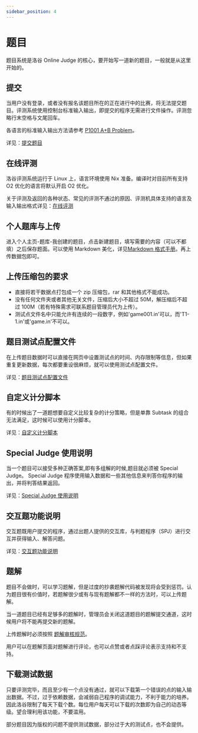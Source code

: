 ```yaml
---
sidebar_position: 4
---
```


# 题目

题目系统是洛谷 Online Judge 的核心，要开始写一道新的题目，一般就是从这里开始的。

## 提交

当用户没有登录，或者没有报名该题目所在的正在进行中的比赛，将无法提交题目。评测系统使用控制台标准输入输出，即提交的程序无需进行文件操作。评测忽略行末空格与文尾回车。

各语言的标准输入输出方法请参考 [P1001 A+B Problem](https://www.luogu.com.cn/problem/P1001#:~:text=%E6%9C%AC%E9%A2%98%E5%90%84%E7%A7%8D%E8%AF%AD%E8%A8%80%E7%9A%84%E7%A8%8B%E5%BA%8F%E8%8C%83%E4%BE%8B%EF%BC%9A)。

详见：[提交题目](./submit.md)

## 在线评测

洛谷评测系统运行于 Linux 上，语言环境使用 Nix 准备。编译时对目前所有支持 O2 优化的语言将默认开启 O2 优化。

关于评测及返回的各种状态、常见的评测不通过的原因、评测机具体支持的语言及输入输出格式详见：[在线评测](./judging.md)

## 个人题库与上传

进入个人主页-题库-我创建的题目，点击新建题目，填写需要的内容（可以不都填）之后保存题面。可以使用 Markdown 美化，详见[Markdown 格式手册](../../../rules/academic/handbook/markdown.md)。再上传数据包即可。

## 上传压缩包的要求

- 直接将若干数据点打包成一个 zip 压缩包，rar 和其他格式不能成功。
- 没有任何文件夹或者其他无关文件，压缩后大小不超过 50M，解压缩后不超过 100M（若有特殊需求可联系题目管理员代为上传）。
- 测试点文件名中只能允许有连续的一段数字，例如'game001.in'可以，而'T1-1.in'或'game.in'不可以。  

## 题目测试点配置文件

在上传题目数据时可以直接在网页中设置测试点的时间、内存限制等信息，但如果重复更新数据，每次都要重设很麻烦，就可以使用测试点配置文件。  

详见：[题目测试点配置文件](./testcase-config.md)

## 自定义计分脚本

有的时候出了一道题想要自定义比较复杂的计分策略，但是单靠 Subtask 的组合无法满足，这时候可以使用计分脚本。  

详见：[自定义计分脚本](./scoring-script.md)

## Special Judge 使用说明

当一个题目可以接受多种正确答案,即有多组解的时候,题目就必须被 Special Judge。
Special Judge 程序使用输入数据和一些其他信息来判答你程序的输出，并将判答结果返回。  

详见：[Special Judge 使用说明](./special-judge.md)

## 交互题功能说明

交互题既用户提交的程序，通过出题人提供的交互库，与判题程序（SPJ）进行交互并获得输入、解答问题。  

详见：[交互题功能说明](./interactive-problems.md)

## 题解

题目不会做时，可以学习题解，但是过度的抄袭题解代码被发现将会受到惩罚。认为题目很有价值时，若题解很少或有与现有题解都不一样的方法时，可以上传题解。

当一道题目已经有足够多的题解时，管理员会关闭这道题目的题解提交通道，这时候用户将不能再提交新的题解。

上传题解时必须按照 [题解审核规范](../../../rules/academic/solution-standard.mdx)。

用户可以在题解页面对题解进行评论，也可以点赞或者点踩评论表示支持和不支持。

## 下载测试数据

只要评测完毕，而且至少有一个点没有通过，就可以下载第一个错误的点的输入输出数据。不过，过于依赖数据，会减弱自己程序的调试能力，不利于能力的培养。因此洛谷限制了每天下载个数。每位用户每天可以下载的次数即为自己的动态等级。望合理利用该功能，不要滥用。

部分题目因为版权的问题不提供测试数据，部分过于大的测试点，也不会提供。
